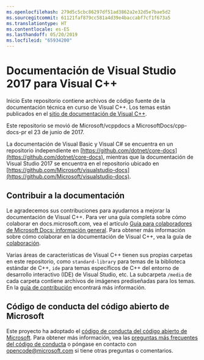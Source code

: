 ```yaml
---
ms.openlocfilehash: 279d5c5cbc86297df51ad3862a2e32d5e7bae5d2
ms.sourcegitcommit: 61121faf879cc581a4d39e4baccabf7cf1f673a5
ms.translationtype: HT
ms.contentlocale: es-ES
ms.lasthandoff: 05/20/2019
ms.locfileid: "65934200"
---
```

# <a name="visual-studio-2017-documentation-for-visual-c"></a>Documentación de Visual Studio 2017 para Visual C++

Inicio Este repositorio contiene archivos de código fuente de la documentación técnica en curso de Visual C++. Los temas están publicados en el [sitio de documentación de Visual C++](https://docs.microsoft.com/cpp).

Este repositorio se movió de Microsoft/vcppdocs a MicrosoftDocs/cpp-docs-pr el 23 de junio de 2017.

La documentación de Visual Basic y Visual C# se encuentra en un repositorio independiente en [https://github.com/dotnet/core-docs](https://github.com/dotnet/core-docs), mientras que la documentación de Visual Studio 2017 se encuentra en el repositorio ubicado en [https://github.com/Microsoft/visualstudio-docs](https://github.com/Microsoft/visualstudio-docs).

## <a name="contributing-to-the-documentation"></a>Contribuir a la documentación

Le agradecemos sus contribuciones para ayudarnos a mejorar la documentación de Visual C++. Para ver una guía completa sobre cómo colaborar en docs.microsoft.com, vea el artículo [Guía para colaboradores de Microsoft Docs: información general](https://docs.microsoft.com/contribute). Para obtener más información sobre cómo colaborar en la documentación de Visual C++, vea la guía de [colaboración](CONTRIBUTING.md).

Varias áreas de características de Visual C++ tienen sus propias carpetas en este repositorio, como `standard-library` para temas de la biblioteca estándar de C++, `ide` para temas específicos de C++ del entorno de desarrollo interactivo (IDE) de Visual Studio, etc. La subcarpeta `/media` de cada carpeta contiene archivos de imágenes prediseñadas para los temas. En la [guía de contribución](CONTRIBUTING.md) encontrará más información.

## <a name="microsoft-open-source-code-of-conduct"></a>Código de conducta del código abierto de Microsoft

Este proyecto ha adoptado el [código de conducta del código abierto de Microsoft](https://opensource.microsoft.com/codeofconduct/). Para obtener más información, vea las [preguntas más frecuentes del código de conducta](https://opensource.microsoft.com/codeofconduct/faq/) o póngase en contacto con [opencode@microsoft.com](mailto:opencode@microsoft.com) si tiene otras preguntas o comentarios.
